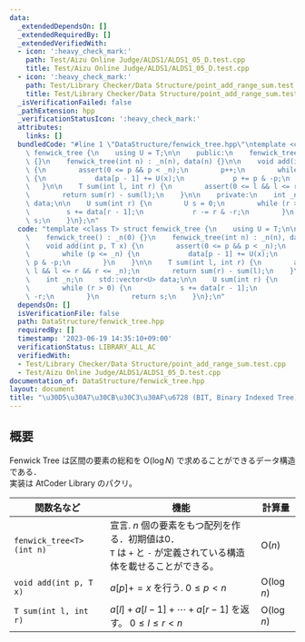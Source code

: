```yaml
---
data:
  _extendedDependsOn: []
  _extendedRequiredBy: []
  _extendedVerifiedWith:
  - icon: ':heavy_check_mark:'
    path: Test/Aizu Online Judge/ALDS1/ALDS1_05_D.test.cpp
    title: Test/Aizu Online Judge/ALDS1/ALDS1_05_D.test.cpp
  - icon: ':heavy_check_mark:'
    path: Test/Library Checker/Data Structure/point_add_range_sum.test.cpp
    title: Test/Library Checker/Data Structure/point_add_range_sum.test.cpp
  _isVerificationFailed: false
  _pathExtension: hpp
  _verificationStatusIcon: ':heavy_check_mark:'
  attributes:
    links: []
  bundledCode: "#line 1 \"DataStructure/fenwick_tree.hpp\"\ntemplate <class T> struct\
    \ fenwick_tree {\n    using U = T;\n\n    public:\n    fenwick_tree() : _n(0)\
    \ {}\n    fenwick_tree(int n) : _n(n), data(n) {}\n\n    void add(int p, T x)\
    \ {\n        assert(0 <= p && p < _n);\n        p++;\n        while (p <= _n)\
    \ {\n            data[p - 1] += U(x);\n            p += p & -p;\n        }\n \
    \   }\n\n    T sum(int l, int r) {\n        assert(0 <= l && l <= r && r <= _n);\n\
    \        return sum(r) - sum(l);\n    }\n\n    private:\n    int _n;\n    std::vector<U>\
    \ data;\n\n    U sum(int r) {\n        U s = 0;\n        while (r > 0) {\n   \
    \         s += data[r - 1];\n            r -= r & -r;\n        }\n        return\
    \ s;\n    }\n};\n"
  code: "template <class T> struct fenwick_tree {\n    using U = T;\n\n    public:\n\
    \    fenwick_tree() : _n(0) {}\n    fenwick_tree(int n) : _n(n), data(n) {}\n\n\
    \    void add(int p, T x) {\n        assert(0 <= p && p < _n);\n        p++;\n\
    \        while (p <= _n) {\n            data[p - 1] += U(x);\n            p +=\
    \ p & -p;\n        }\n    }\n\n    T sum(int l, int r) {\n        assert(0 <=\
    \ l && l <= r && r <= _n);\n        return sum(r) - sum(l);\n    }\n\n    private:\n\
    \    int _n;\n    std::vector<U> data;\n\n    U sum(int r) {\n        U s = 0;\n\
    \        while (r > 0) {\n            s += data[r - 1];\n            r -= r &\
    \ -r;\n        }\n        return s;\n    }\n};\n"
  dependsOn: []
  isVerificationFile: false
  path: DataStructure/fenwick_tree.hpp
  requiredBy: []
  timestamp: '2023-06-19 14:35:10+09:00'
  verificationStatus: LIBRARY_ALL_AC
  verifiedWith:
  - Test/Library Checker/Data Structure/point_add_range_sum.test.cpp
  - Test/Aizu Online Judge/ALDS1/ALDS1_05_D.test.cpp
documentation_of: DataStructure/fenwick_tree.hpp
layout: document
title: "\u30D5\u30A7\u30CB\u30C3\u30AF\u6728 (BIT, Binary Indexed Tree)"
---
```


## 概要
Fenwick Tree は区間の要素の総和を $\text{O}(\log N)$ で求めることができるデータ構造である．<br>
実装は AtCoder Library のパクリ。

|関数名など|機能|計算量|
|---------|----|-----|
|`fenwick_tree<T>(int n)`| 宣言.  $n$ 個の要素をもつ配列を作る．初期値は0．<br> `T` は `+` と `-` が定義されている構造体を載せることができる。| $\text{O}(n)$ |
|`void add(int p, T x)`| $a[p] += x$ を行う.  $0 \leq p < n$ | $\text{O}(\log n)$|
|`T sum(int l, int r)`| $a[l] + a[l - 1] + \cdots + a[r - 1]$  を返す。 $0 \leq l \leq r < n$ | $\text{O}(\log n)$ |
